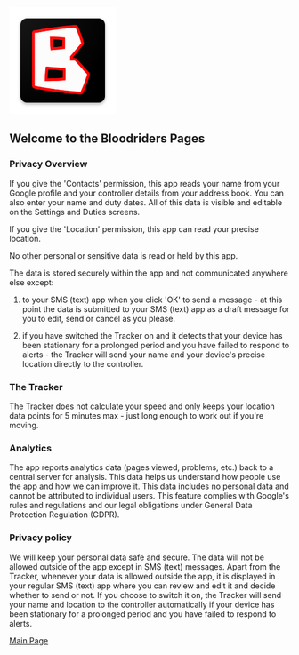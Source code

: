 ![Logo](ic_launcher.png)

## Welcome to the Bloodriders Pages

### Privacy Overview
If you give the 'Contacts' permission, this app reads your name from your Google profile and your controller details from your address book. You can also enter your name and duty dates. All of this data is visible and editable on the Settings and Duties screens.

If you give the 'Location' permission, this app can read your precise location.

No other personal or sensitive data is read or held by this app.

The data is stored securely within the app and not communicated anywhere else except:

 1) to your SMS (text) app when you click 'OK' to send a message - at this point the data is submitted to your SMS (text) app as a draft message for you to edit, send or cancel as you please.
 
 2) if you have switched the Tracker on and it detects that your device has been stationary for a prolonged period and you have failed to respond to alerts - the Tracker will send your name and your device's precise location directly to the controller.

### The Tracker
The Tracker does not calculate your speed and only keeps your location data points for 5 minutes max - just long enough to work out if you're moving.

### Analytics
The app reports analytics data (pages viewed, problems, etc.) back to a central server for analysis. This data helps us understand how people use the app and how we can improve it. This data includes no personal data and cannot be attributed to individual users. This feature complies with Google's rules and regulations and our legal obligations under General Data Protection Regulation (GDPR).

### Privacy policy
We will keep your personal data safe and secure. The data will not be allowed outside of the app except in SMS (text) messages. Apart from the Tracker, whenever your data is allowed outside the app, it is displayed in your regular SMS (text) app where you can review and edit it and decide whether to send or not. If you choose to switch it on, the Tracker will send your name and location to the controller automatically if your device has been stationary for a prolonged period and you have failed to respond to alerts.

[Main Page](https://roxburd.github.io/bloodriders/)
